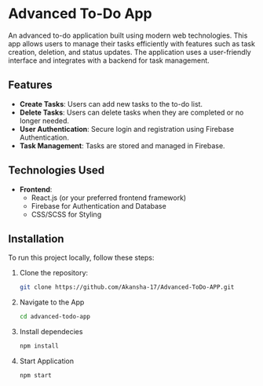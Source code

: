 # Advanced To-Do App

An advanced to-do application built using modern web technologies. This app allows users to manage their tasks efficiently with features such as task creation, deletion, and status updates. The application uses a user-friendly interface and integrates with a backend for task management.

## Features

- **Create Tasks**: Users can add new tasks to the to-do list.
- **Delete Tasks**: Users can delete tasks when they are completed or no longer needed.
- **User Authentication**: Secure login and registration using Firebase Authentication.
- **Task Management**: Tasks are stored and managed in Firebase.

## Technologies Used

- **Frontend**: 
  - React.js (or your preferred frontend framework)
  - Firebase for Authentication and Database
  - CSS/SCSS for Styling


## Installation

To run this project locally, follow these steps:

1. Clone the repository:
   ```bash
   git clone https://github.com/Akansha-17/Advanced-ToDo-APP.git

2. Navigate to the App
   ```bash
   cd advanced-todo-app
3. Install dependecies
   ```bash
   npm install
4. Start Application
   ```bash
   npm start



